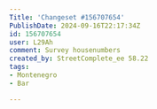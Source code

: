 ```yaml
---
Title: 'Changeset #156707654'
PublishDate: 2024-09-16T22:17:34Z
id: 156707654
user: L29Ah
comment: Survey housenumbers
created_by: StreetComplete_ee 58.22
tags:
- Montenegro
- Bar

---
```

